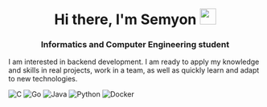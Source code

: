 <h1 align="center">Hi there, I'm Semyon 
<img src="https://github.com/blackcater/blackcater/raw/main/images/Hi.gif" height="32"/></h1>
<h3 align="center">Informatics and Computer Engineering student</h3>
I am interested in backend development. I am ready to apply my knowledge and skills in real projects, work in a team, as well as quickly learn and adapt to new technologies.

![C](https://img.shields.io/badge/c-%2300599C.svg?style=for-the-badge&logo=c&logoColor=white)
![Go](https://img.shields.io/badge/go-%2300ADD8.svg?style=for-the-badge&logo=go&logoColor=white)
![Java](https://img.shields.io/badge/java-%23ED8B00.svg?style=for-the-badge&logo=openjdk&logoColor=white)
![Python](https://img.shields.io/badge/python-3670A0?style=for-the-badge&logo=python&logoColor=ffdd54)
![Docker](https://img.shields.io/badge/docker-%230db7ed.svg?style=for-the-badge&logo=docker&logoColor=white)
